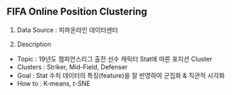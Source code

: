## FIFA Online Position Clustering
1. Data Source : 피파온라인 데이터센터

2. Description
 - Topic : 19년도 챔피언스리그 출전 선수 캐릭터 Stat에 따른 포지션 Cluster
 - Clusters : Striker, Mid-Field, Defenser
 - Goal : Stat 수치 데이터의 특징(feature)을 잘 반영하여 군집화 & 직관적 시각화
 - How to : K-means, t-SNE
